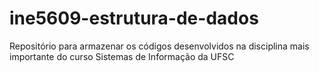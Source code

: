 # ine5609-estrutura-de-dados
Repositório para armazenar os códigos desenvolvidos na disciplina mais importante do curso Sistemas de Informação da UFSC
